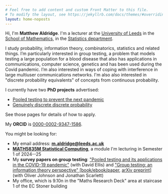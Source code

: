 ```yaml
---
# Feel free to add content and custom Front Matter to this file.
# To modify the layout, see https://jekyllrb.com/docs/themes/#overriding-theme-defaults
layout: home-noposts
---
```


Hi, I'm **Matthew Aldridge**. I'm a lecturer at the [University of Leeds](https://www.leeds.ac.uk) in the [School of Mathematics](https://eps.leeds.ac.uk/maths), in the [Statistics department](https://eps.leeds.ac.uk/maths-statistics).

I study probability, information theory, combinatorics, statistics and related things. I’m particularly interested in group testing, a problem that models testing a large population for a blood disease that also has applications in communications, computer science, genetics and has been used during the Covid pandemic. I’m also interested in ways of coping with interference in large multiuser communications networks. I'm also also interested in "discrete probability equivalents" of concepts from continuous probability.

I currently have two **PhD projects** advertised:
* [Pooled testing to prevent the next pandemic](https://phd.leeds.ac.uk/project/1997-pooled-testing-to-prevent-the-next-pandemic)
* [Genuinely discrete discrete probability](https://phd.leeds.ac.uk/project/1998-genuinely-discrete-discrete-probability)
  
See those pages for details of how to apply.

My **ORCID** is [0000-0002-9347-1586](https://orcid.org/0000-0002-9347-1586).

You might be looking for:

* My email address: **<m.aldridge@leeds.ac.uk>**
* **[MATH5835M Statistical Computing](./math5835)**, a module I'm lecturing in Semester 1 of 2024--25
* My **survey papers on group testing**: ["Pooled testing and its applications in the COVID-19 pandemic"](https://arxiv.org/abs/2105.08845) (with David Ellis) and ["Group testing: an information theory perspective" \[book/ebook/paper](https://doi.org/10.1561/0100000099), [arXiv preprint](https://arxiv.org/abs/1902.06002)] (with Oliver Johnson and Jonathan Scarlett)
* My office, which is 9.10n in the "Maths Research Deck" area at staircase 1 of the EC Stoner building
